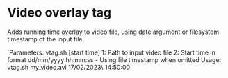 # Video overlay tag
Adds running time overlay to video file, using date argument or filesystem timestamp of the input file.

´Parameters: vtag.sh <filename> [start time]
  1: Path to input video file
  2: Start time in format dd/mm/yyyy hh:mm:ss
      - Using file timestamp when omitted
Usage:
  vtag.sh my_video.avi 17/02/2023\ 14:50:00´
